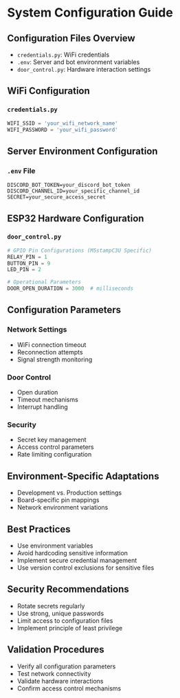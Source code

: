 # System Configuration Guide

## Configuration Files Overview
- `credentials.py`: WiFi credentials
- `.env`: Server and bot environment variables
- `door_control.py`: Hardware interaction settings

## WiFi Configuration
### `credentials.py`
```python
WIFI_SSID = 'your_wifi_network_name'
WIFI_PASSWORD = 'your_wifi_password'
```

## Server Environment Configuration
### `.env` File
```
DISCORD_BOT_TOKEN=your_discord_bot_token
DISCORD_CHANNEL_ID=your_specific_channel_id
SECRET=your_secure_access_secret
```

## ESP32 Hardware Configuration
### `door_control.py`
```python
# GPIO Pin Configurations (M5stampC3U Specific)
RELAY_PIN = 1
BUTTON_PIN = 9
LED_PIN = 2

# Operational Parameters
DOOR_OPEN_DURATION = 3000  # milliseconds
```

## Configuration Parameters

### Network Settings
- WiFi connection timeout
- Reconnection attempts
- Signal strength monitoring

### Door Control
- Open duration
- Timeout mechanisms
- Interrupt handling

### Security
- Secret key management
- Access control parameters
- Rate limiting configuration

## Environment-Specific Adaptations
- Development vs. Production settings
- Board-specific pin mappings
- Network environment variations

## Best Practices
- Use environment variables
- Avoid hardcoding sensitive information
- Implement secure credential management
- Use version control exclusions for sensitive files

## Security Recommendations
- Rotate secrets regularly
- Use strong, unique passwords
- Limit access to configuration files
- Implement principle of least privilege

## Validation Procedures
- Verify all configuration parameters
- Test network connectivity
- Validate hardware interactions
- Confirm access control mechanisms
